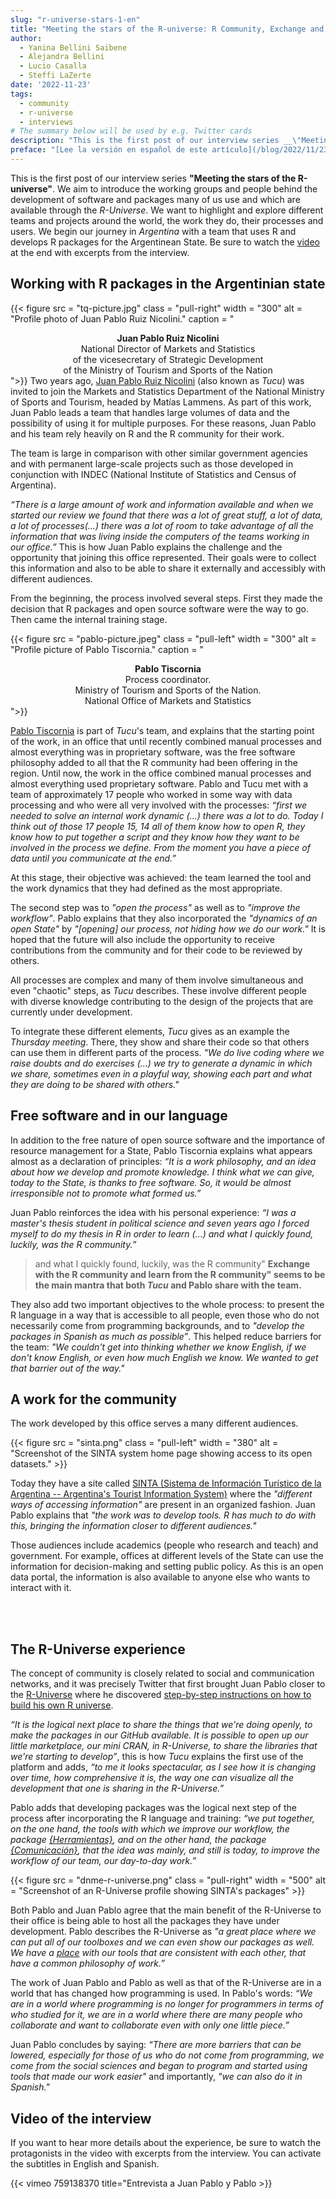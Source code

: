 ```yaml
---
slug: "r-universe-stars-1-en"
title: "Meeting the stars of the R-universe: R Community, Exchange and Learn"
author:
  - Yanina Bellini Saibene
  - Alejandra Bellini
  - Lucio Casalla  
  - Steffi LaZerte
date: '2022-11-23'
tags:
  - community
  - r-universe
  - interviews
# The summary below will be used by e.g. Twitter cards
description: "This is the first post of our interview series __\"Meeting the stars of the R-universe\"__. We begin our journey in _Argentina_ with a team that uses R and develops R packages in the Argentinean State."
preface: "[Lee la versión en español de este artículo](/blog/2022/11/23/r-universe-stars-1-es/)"
---
```


This is the first post of our interview series __"Meeting the stars of the R-universe"__. We aim to introduce the working groups and people behind the development of software and packages many of us use and which are available through the _R-Universe_.  We want to highlight and explore different teams and projects around the world, the work they do, their processes and users. We begin our journey in _Argentina_  with a team that uses R and develops R packages for the Argentinean State. Be sure to watch the [video](#video-of-the-interview) at the end with excerpts from the interview.


## Working with R packages in the Argentinian state
{{< figure src = "tq-picture.jpg" class = "pull-right" width = "300" alt = "Profile photo of Juan Pablo Ruiz Nicolini." caption = "<center><strong>Juan Pablo Ruiz Nicolini</strong><br>National Director of Markets and Statistics<br>of the vicesecretary of Strategic Development <br>of the Ministry of Tourism and Sports of the Nation</center>">}}
Two years ago, [Juan Pablo Ruiz Nicolini](https://twitter.com/TuQmano) (also known as _Tucu_) was invited to join the Markets and Statistics Department of the National Ministry of Sports and Tourism, headed by Matías Lammens. As part of this work, Juan Pablo leads a team that handles large volumes of data and the possibility of using it for multiple purposes. For these reasons, Juan Pablo and his team rely heavily on R and the R community for their work.

[^1]:National Director of Markets and Statistics of the vicesecretary of Strategic Development of the Ministry of Tourism and Sports of the Nation.


The team is large in comparison with other similar government agencies and with permanent large-scale projects such as those developed in conjunction with INDEC (National Institute of Statistics and Census of Argentina).

_“There is a large amount of work and information available and when we started our review we found that there was a lot of great stuff, a lot of data, a lot of processes(...) there was a lot of room to take advantage of all the information that was living inside the computers of the teams working in our office.”_ This is how Juan Pablo explains the challenge and the opportunity that joining this office represented. Their goals were to collect this information and also to be able to share it externally and accessibly with different audiences.


From the beginning, the process involved several steps. First they made the decision that R packages and open source software were the way to go. Then came the internal training stage. 

{{< figure src = "pablo-picture.jpeg" class = "pull-left" width = "300" alt = "Profile picture of Pablo Tiscornia." caption = "<center><strong>Pablo Tiscornia</strong><br>Process coordinator.<br>Ministry of Tourism and Sports of the Nation. <br>National Office of Markets and Statistics</center>">}}

[Pablo Tiscornia](https://twitter.com/pabblo_h) is part of _Tucu_'s team, and explains that the starting point of the work, in an office that until recently combined manual processes and almost everything was in proprietary software, was the free software philosophy added to all that the R community had been offering in the region.  Until now, the work in the office combined manual processes and almost everything used proprietary software. Pablo and Tucu met with a team of approximately 17 people who worked in some way with data processing and who were all very involved with the processes: _“first we needed to solve an internal work dynamic (...) there was a lot to do. Today I think out of those 17 people 15, 14 all of them know how to open R, they know how to put together a script and they know how they want to be involved in the process we define. From the moment you have a piece of data until you communicate at the end.”_

At this stage, their objective was achieved: the team learned the tool and the work dynamics that they had defined as the most appropriate.

The second step was to _"open the process"_ as well as to _"improve the workflow"_. Pablo explains that they also incorporated the _"dynamics of an open State"_ by _"[opening] our process, not hiding how we do our work."_ It is hoped that the future will also include the opportunity to receive contributions from the community and for their code to be reviewed by others.

All processes are complex and many of them involve simultaneous and even "chaotic" steps, as _Tucu_ describes. These involve different people with diverse knowledge contributing to the design of the projects that are currently under development.

To integrate these different elements, _Tucu_ gives as an example the _Thursday meeting_. There, they show and share their code so that others can use them in different parts of the process. _"We do live coding where we raise doubts and do exercises (...) we try to generate a dynamic in which we share, sometimes even in a playful way, showing each part and what they are doing to be shared with others."_


## Free software and in our language

In addition to the free nature of open source software and the importance of resource management for a State, Pablo Tiscornia explains what appears almost as a declaration of principles: _“It is a work philosophy, and an idea about how we develop and promote knowledge. I think what we can give, today to the State, is thanks to free software. So, it would be almost irresponsible not to promote what formed us.”_

Juan Pablo reinforces the idea with his personal experience: _“I was a master's thesis student in political science and seven years ago I forced myself to do my thesis in R in order to learn (...) and what I quickly found, luckily, was the R community.”_

> and what I quickly found, luckily, was the R community"
__Exchange with the R community and learn from the R community" seems to be the main mantra that both _Tucu_ and Pablo share with the team.__

They also add two important objectives to the whole process: to present the R language in a way that is accessible to all people, even those who do not necessarily come from programming backgrounds, and to _"develop the packages in Spanish as much as possible”_. This helped reduce barriers for the team: _"We couldn't get into thinking whether we know English, if we don't know English, or even how much English we know. We wanted to get that barrier out of the way."_


## A work for the community

The work developed by this office serves a many different audiences.

{{< figure src = "sinta.png" class = "pull-left" width = "380" alt = "Screenshot of the SINTA system home page showing access to its open datasets." >}}

Today they have a site called [SINTA (Sistema de Información Turístico de la Argentina -- Argentina's Tourist Information System)](https://www.yvera.tur.ar/sinta/) where the _"different ways of accessing information"_ are present in an organized fashion. Juan Pablo explains that _"the work was to develop tools. R has much to do with this, bringing the information closer to different audiences."_

Those audiences include academics (people who research and teach) and government. For example, offices at different levels of the State can use the information for decision-making and setting public policy. As this is an open data portal, the information is also available to anyone else who wants to interact with it.


</br>
</br>

## The R-Universe experience

The concept of community is closely related to social and communication networks, and it was precisely Twitter that first brought Juan Pablo closer to the [R-Universe](https://r-universe.dev/search/) where he discovered [step-by-step instructions on how to build his own R universe](/blog/2021/09/21/creando-tu-r-universe/).

_“It is the logical next place to share the things that we're doing openly, to make the packages in our GitHub available. It is possible to open up our little marketplace, our mini CRAN, in R-Universe, to share the libraries that we're starting to develop”_, this is how _Tucu_ explains the first use of the platform and adds, _“to me it looks spectacular, as I see how it is changing over time, how comprehensive it is, the way one can visualize all the development that one is sharing in the R-Universe.”_

Pablo adds that developing packages was the logical next step of the process after incorporating the R language and training: _“we put together, on the one hand, the tools with which we improve our workflow, the package [{Herramientas}](https://dnme-minturdep.r-universe.dev/ui#package:herramientas), and on the other hand, the package [{Comunicación}](https://dnme-minturdep.r-universe.dev/ui#package:comunicacion), that the idea was mainly, and still is today, to improve the workflow of our team, our day-to-day work.”_


{{< figure src = "dnme-r-universe.png" class = "pull-right" width = "500" alt = "Screenshot of an R-Universe profile showing SINTA's packages" >}}


Both Pablo and Juan Pablo agree that the main benefit of the R-Universe to their office is being able to host all the packages they have under development. Pablo describes the R-Universe as _"a great place where we can put all of our toolboxes and we can even show our packages as well. We have a [place](https://dnme-minturdep.r-universe.dev/ui#packages) with our tools that are consistent with each other, that have a common philosophy of work.”_

The work of Juan Pablo and Pablo as well as that of the R-Universe are in a world that has changed how programming is used. In Pablo's words: _“We are in a world where programming is no longer for programmers in terms of who studied for it, we are in a world where there are many people who collaborate and want to collaborate even with only one little piece.”_

Juan Pablo concludes by saying: _“There are more barriers that can be lowered, especially for those of us who do not come from programming, we come from the social sciences and began to program and started using tools that made our work easier"_  and importantly, _"we can also do it in Spanish."_ 

## Video of the interview

If you want to hear more details about the experience, be sure to watch the protagonists in the video with excerpts from the interview. You can activate the subtitles in English and Spanish.

{{< vimeo 759138370 title="Entrevista a Juan Pablo y Pablo >}}
